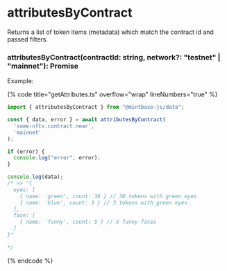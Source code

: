 
# attributesByContract

Returns a list of token items (metadata) which match the contract id and passed filters.

### attributesByContract(contractId: string, network?: "testnet" | "mainnet"): Promise<Attributes>

Example:

{% code title="getAttributes.ts" overflow="wrap" lineNumbers="true" %}

```typescript
import { attributesByContract } from "@mintbase-js/data";

const { data, error } = await attributesByContract(
  'some-nfts.contract.near',
  'mainnet'
);

if (error) {
  console.log("error", error);
}

console.log(data);
/* => "{
  eyes: [
    { name: 'green', count: 30 } // 30 tokens with green eyes
    { name: 'blue', count: 3 } // 3 tokens with green eyes
  ],
  face: [
    { name: 'funny', count: 5 } // 5 funny faces
  ]
}"

*/
```

{% endcode %}
